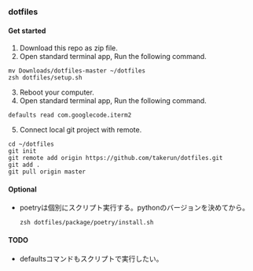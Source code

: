 ### dotfiles

#### Get started

1. Download this repo as zip file.
2. Open standard terminal app, Run the following command.
  ```
  mv Downloads/dotfiles-master ~/dotfiles
  zsh dotfiles/setup.sh
  ```
3. Reboot your computer.
4. Open standard terminal app, Run the following command.
  ```
  defaults read com.googlecode.iterm2
  ```
5. Connect local git project with remote.
  ```
  cd ~/dotfiles
  git init
  git remote add origin https://github.com/takerun/dotfiles.git
  git add .
  git pull origin master
  ```


#### Optional
* poetryは個別にスクリプト実行する。pythonのバージョンを決めてから。
  ```
  zsh dotfiles/package/poetry/install.sh
  ```


#### TODO
* defaultsコマンドもスクリプトで実行したい。
